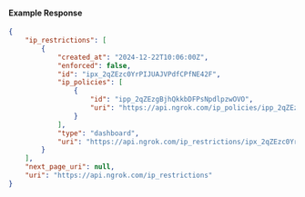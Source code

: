 <!-- Code generated for API Clients. DO NOT EDIT. -->

#### Example Response

```json
{
	"ip_restrictions": [
		{
			"created_at": "2024-12-22T10:06:00Z",
			"enforced": false,
			"id": "ipx_2qZEzc0YrPIJUAJVPdfCPfNE42F",
			"ip_policies": [
				{
					"id": "ipp_2qZEzgBjhQkkbDFPsNpdlpzwOVO",
					"uri": "https://api.ngrok.com/ip_policies/ipp_2qZEzgBjhQkkbDFPsNpdlpzwOVO"
				}
			],
			"type": "dashboard",
			"uri": "https://api.ngrok.com/ip_restrictions/ipx_2qZEzc0YrPIJUAJVPdfCPfNE42F"
		}
	],
	"next_page_uri": null,
	"uri": "https://api.ngrok.com/ip_restrictions"
}
```
